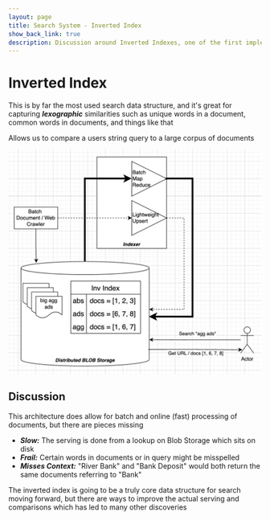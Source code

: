 ```yaml
---
layout: page
title: Search System - Inverted Index
show_back_link: true
description: Discussion around Inverted Indexes, one of the first implementations of search systems
---
```


# Inverted Index
This is by far the most used search data structure, and it's great for capturing ***lexographic*** similarities such as unique words in a document, common words in documents, and things like that

Allows us to compare a users string query to a large corpus of documents

![A Simple Inverted Index Architecture](images/simple_inverted_index.png)


## Discussion
This architecture does allow for batch and online (fast) processing of documents, but there are pieces missing

- ***Slow:*** The serving is done from a lookup on Blob Storage which sits on disk
- ***Frail:*** Certain words in documents or in query might be misspelled
- ***Misses Context:*** "River Bank" and "Bank Deposit" would both return the same documents referring to "Bank"

The inverted index is going to be a truly core data structure for search moving forward, but there are ways to improve the actual serving and comparisons which has led to many other discoveries